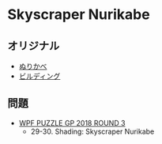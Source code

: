# Skyscraper Nurikabe

## オリジナル
- [ぬりかべ](nurikabe.md)
- [ビルディング](skyscrapers.md)

## 問題
- [WPF PUZZLE GP 2018 ROUND 3](../questions/wpfpgp2018_3.md)
	- 29-30. Shading: Skyscraper Nurikabe
